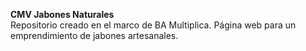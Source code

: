 <strong> CMV Jabones Naturales </strong>
<br>
Repositorio creado en el marco de BA Multiplica. Página web para un emprendimiento de jabones artesanales. 
